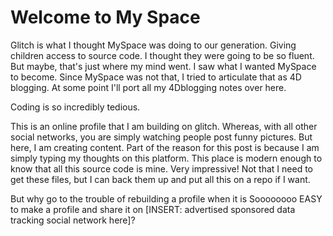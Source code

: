 # Welcome to My Space

Glitch is what I thought MySpace was doing to our generation. Giving children access to source code. I thought they were going to be so fluent. But maybe, that's just where my mind went. I saw what I wanted MySpace to become. Since MySpace was not that, I tried to articulate that as 4D blogging. At some point I'll port all my 4Dblogging notes over here.

Coding is so incredibly tedious.

This is an online profile that I am building on glitch. Whereas, with all other social networks, you are simply watching people post funny pictures. But here, I am creating content. Part of the reason for this post is because I am simply typing my thoughts on this platform. This place is modern enough to know that all this source code is mine. Very impressive! Not that I need to get these files, but I can back them up and put all this on a repo if I want.

But why go to the trouble of rebuilding a profile when it is Soooooooo EASY to make a profile and share it on [INSERT: advertised sponsored data tracking social network here]?
